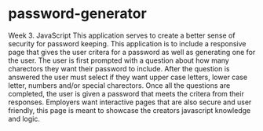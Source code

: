 # password-generator
Week 3. JavaScript 
This application serves to create a better sense of security for password keeping.
This application is to include a responsive page that gives the user critera for
a password as well as generating one for the user. The user is first prompted with a question
about how many charectors they want their password to include. After the question is
answered the user must select if they want upper case letters, lower case letter, numbers and/or special charectors. Once all the questions are completed, the user is given a 
password that meets the critera from their responses.
Employers want interactive pages that are also secure and user friendly, this 
page is meant to showcase the creators javascript knowledge and logic. 